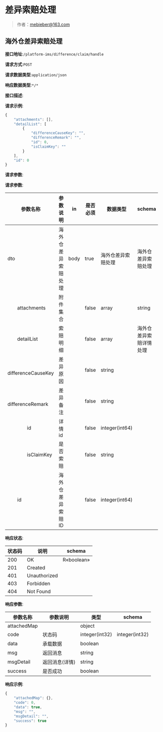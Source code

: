 # 差异索赔处理

> 作者：mebieber@163.com

## 海外仓差异索赔处理


**接口地址**:`/platform-ims/difference/claim/handle`


**请求方式**:`POST`


**请求数据类型**:`application/json`


**响应数据类型**:`*/*`


**接口描述**:


**请求示例**:


```javascript
{
	"attachments": [],
	"detailList": [
		{
			"differenceCauseKey": "",
			"differenceRemark": "",
			"id": 0,
			"isClaimKey": ""
		}
	],
	"id": 0
}
```


**请求参数**:


**请求参数**:


| 参数名称 | 参数说明 | in    | 是否必须 | 数据类型 | schema |
| -------- | -------- | ----- | -------- | -------- | ------ |
|dto|海外仓差异索赔处理|body|true|海外仓差异索赔处理|海外仓差异索赔处理|
|&emsp;&emsp;attachments|附件集合||false|array|string|
|&emsp;&emsp;detailList|索赔明细||false|array|海外仓差异索赔详情处理|
|&emsp;&emsp;&emsp;&emsp;differenceCauseKey|差异原因||false|string||
|&emsp;&emsp;&emsp;&emsp;differenceRemark|差异备注||false|string||
|&emsp;&emsp;&emsp;&emsp;id|详情id||false|integer(int64)||
|&emsp;&emsp;&emsp;&emsp;isClaimKey|是否索赔||false|string||
|&emsp;&emsp;id|海外仓差异索赔ID||false|integer(int64)||


**响应状态**:


| 状态码 | 说明 | schema |
| -------- | -------- | ----- | 
|200|OK|R«boolean»|
|201|Created||
|401|Unauthorized||
|403|Forbidden||
|404|Not Found||


**响应参数**:


| 参数名称 | 参数说明 | 类型 | schema |
| -------- | -------- | ----- |----- | 
|attachedMap||object||
|code|状态码|integer(int32)|integer(int32)|
|data|承载数据|boolean||
|msg|返回消息|string||
|msgDetail|返回消息(详情)|string||
|success|是否成功|boolean||


**响应示例**:
```javascript
{
	"attachedMap": {},
	"code": 0,
	"data": true,
	"msg": "",
	"msgDetail": "",
	"success": true
}
```